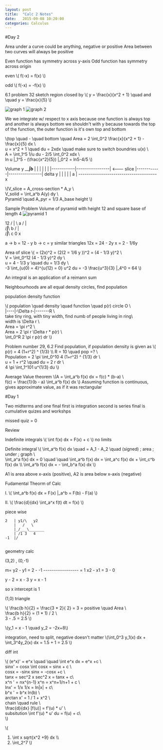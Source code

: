 ```yaml
---
layout: post
title:  "Calc 2 Notes"
date:   2015-09-08 10:20:00
categories: Calculus
---
```

#Day 2

Area under a curve could be anything, negative or positive
Area between two curves will always be positive

Even function has symmetry across y-axis
Odd function has symmetry across 	origin

even
\\( f(-x) = f(x) \\)

odd
\\( f(-x) = -f(x) \\)

6.1 problem 32
sketch region closed by 
\\( y = \frac{x}{x^2 + 1} \quad and \quad y = \frac{x}{5} \\)



![graph 1](https://raw.githubusercontent.com/knaik94/knaik94.github.io/master/images/graph1.gif)
![graph 2](https://raw.githubusercontent.com/knaik94/knaik94.github.io/master/images/graph2.gif)

We we integrate w/ respect to x axis because one function is always top and another is always bottom
we shouldn't with y because towards the top of the function, the outer function is it's own top and bottom

\\(top \quad - \quad bottom \quad  Area = 2 \int_0^2 \frac{x}{x^2 + 1} - \frac{x}{5} dx \\\
u = x^2 + 1 \quad du = 2xdx \quad make sure to switch boundries u(x) \\\
A = \int_1^5 1/u du - 2/5 \int_0^2 xdx \\\
ln u |_1^5 - (\frac{x^2}{5}) |_0^2 = ln5-4/5 \\)

Volume		y
_________|__b_________
|				 |						|
|				 |						| 
|------------|-----------------|	<--- slice 
|------------|-----------------|				delta y
|				 |						|
|				 |	a					|
----------------------------------------x

\\(V_slice = A_cross-section * A_y \\\
V_solid = \int_a^b A(y) dy \\\
Pyramid \quad A_pyr = 1/3 A_base height \\)

Sample Problem
Volume of pyramid with height 12 and square base of length 4
![pyramid 1](https://raw.githubusercontent.com/knaik94/knaik94.github.io/master/images/pyr1.gif)



12    /  |  \					a
      /	   |    \
    /___|___\				    b
  /		   |	   \
/_____|_____\			    c
0			x

a -> b = 12 - y
b -> c = y
similar triangles
12x = 24 - 2y
x = 2 - 1/6y

Area of slice 
\\( = (2x)^2 = (2(2 = 1/6 y ))^2 = (4 - 1/3 y)^2 \\\
V = \int_0^12 (4 - 1/3 y)^2 dy \\\
u = 4 - 1/3 y \quad du = 1/3 dy \\\
-3 \int_{u(0) = 4}^{u(12) = 0} u^2 du = -3 \frac{u^3}{3} |_4^0  = 64 \\)

An integral is an application of a reimann sum

Neighbourhoods are all equal density circles, find population

population density function

\\( population \quad density \quad function \quad p(r)  circle O \\\
|----|-\Delta r-|-------R \\\
take tiny ring, with tiny width, find numb of people living in ring\\\
width is \Delta r \\\
Area = \pi r^2 \\\
Area = 2 \pi r \Delta r * p(r) \\\
\int_0^R 2 \pi r p(r) dr \\)

Problem number 29, 6.2
Find population, if population density is given as
\\( p(r) = 4 (1+r^2) ^ {1/3} \\\ R = 10 \quad pop =? \\\
Population = 2 \pi \int_0^10  4 (1+r^2) ^ {1/3} dr \\\
u = 1 + r^2 \quad du = 2 r dr \\\
4 \pi \int_1^101 u^{1/3} du \\)

Average Value theorem
\\(A = \int_a^b f(x) dx = f(c) * (b-a) \\\
f(c) = \frac{1}{b - a} \int_a^b f(x) dx \\)
Assuming function is continuous, gives approximate value, as if it was rectangular











#Day 1

Two midterms and one final
first is  integration
second is series
final is cumulative
quizes and workshps

missed quiz = 0

Review

Indefinite integrals
\\( \int f(x) dx = F(x) + c \\) no limits

Definite integral
\\( \int_a^b f(x) dx \quad = A_1 - A_2 \quad (signed) \; area \; under \; graph \\\
\int_a^a f(x) dx = 0 \quad \quad \int_a^b f(x) dx = \int_a^c f(x) dx + \int_c^b f(x) dx \\\ 
\int_a^b f(x) dx = - \int_b^a f(x) dx \\)

A1 is area above x-axis (positive), A2 is area below x-axis (negative)

Fudamental Theorm of Calc

I.
\\( \int_a^b f(x) dx = F(x) |_a^b = F(b) - F(a) \\)

II.
\\( \frac{d}{dx} \int_a^x f(t) dt  = f(x) \\)

piece wise

```
2	| y1/\   y2
	|   /   \
	|_/___\_______
	| /1 3   4
-1	|/
	
```
geometry
calc

(3,2) , (0,-1)

m= y2 - y1 = 2 - -1
		------------------ = 1
		x2 - x1 = 3 - 0

y - 2 = x - 3
y = x - 1

so x intercept is 1

(1,0)
triangle

\\( \frac{b h}{2} = \frac{3 * 2}{ 2} = 3 = positive \quad Area \\\
\frac{b h}{2} = (1 * 1) / 2 \\\
3 - .5 = 2.5 \\)

\\(y_1 = x - 1 \quad y_2 = -2x+8\\)

integration, need to split, negative doesn't matter
\\(\int_0^3 y_1(x) dx + \int_3^4y_2(x) dx = 1.5 + 1 = 2.5 \\)

diff									int

\\( (e^x)' = e^x \quad \quad \int e^x dx = e^x +c \\\
sinx' = cosx						\int cosx = sinx + c \\\
cosx = -sinx						sinx = -cosx  +c \\\
tanx = sec^2 x 					sec^2 x = tanx + c\\\
x^n ' = nx^{n-1}				x^n = x^n+1/n+1 + c \\\
lnx' = 1/x 						1/x  = ln|x| + c\\\
b^x ' = b^x ln(b) \\\
arctan x'  = 1 / 1 + x^2 \\\
chain \quad rule \\\
\frac{d}{dx} [f(u)] = f'(u) *  u' \\\
subsitution
\int f'(u) * u' du = f(u) + c\\\
\\)

\\(
1. \int x sqrt{x^2 +9} dx \\\
2. \int_2^7 \\)







